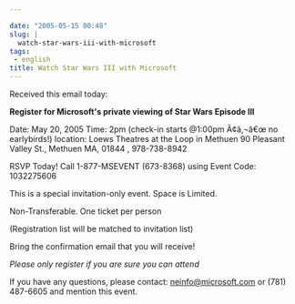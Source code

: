 ```yaml
---

date: "2005-05-15 00:48"
slug: |
  watch-star-wars-iii-with-microsoft
tags:
 - english
title: Watch Star Wars III with Microsoft
---
```


Received this email today:

**Register for Microsoft's private viewing of Star Wars Episode III**

Date: May 20, 2005 Time: 2pm (check-in starts \@1:00pm Ã¢â‚¬â€œ no
earlybirds!) location: Loews Theatres at the Loop in Methuen 90 Pleasant
Valley St., Methuen MA, 01844 , 978-738-8942

RSVP Today! Call 1-877-MSEVENT (673-8368) using Event Code: 1032275606

This is a special invitation-only event. Space is Limited.

Non-Transferable. One ticket per person

(Registration list will be matched to invitation list)

Bring the confirmation email that you will receive!

*Please only register if you are sure you can attend*

If you have any questions, please contact: <neinfo@microsoft.com> or
(781) 487-6605 and mention this event.
